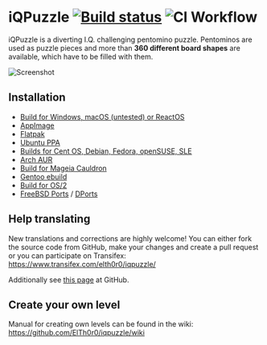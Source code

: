 # iQPuzzle [![Build status](https://ci.appveyor.com/api/projects/status/wn8nxv8qt26j1eyh/branch/main?svg=true)](https://ci.appveyor.com/project/ElTh0r0/iqpuzzle/branch/main) ![CI Workflow](https://github.com/ElTh0r0/iqpuzzle/actions/workflows/ci.yml/badge.svg)
iQPuzzle is a diverting I.Q. challenging pentomino puzzle. Pentominos are used as puzzle pieces and more than **360 different board shapes** are available, which have to be filled with them.

![Screenshot](https://user-images.githubusercontent.com/26674558/93668022-33d13180-fa8a-11ea-9279-b8f4d8c5c217.png)

## Installation
* [Build for Windows, macOS (untested) or ReactOS](https://github.com/ElTh0r0/iqpuzzle/releases/latest)
* [AppImage](https://github.com/ElTh0r0/iqpuzzle/releases/latest)
* [Flatpak](https://flathub.org/apps/details/com.github.elth0r0.iqpuzzle)
* [Ubuntu PPA](https://launchpad.net/~elthoro/+archive/iqpuzzle)
* [Builds for Cent OS, Debian, Fedora, openSUSE, SLE](http://software.opensuse.org/download.html?project=home%3AElThoro&package=iqpuzzle)
* [Arch AUR](https://aur.archlinux.org/packages/iqpuzzle/)
* [Build for Mageia Cauldron](https://madb.mageialinux-online.org/show?distribution=cauldron&architecture=x86_64&graphical=0&rpm=iqpuzzle)
* [Gentoo ebuild](https://github.com/ElTh0r0/iqpuzzle/tree/packaging/ebuild)
* [Build for OS/2](http://www.ecsoft2.org/iqpuzzle)
* [FreeBSD Ports](https://www.freshports.org/games/iqpuzzle) / [DPorts](https://github.com/DragonFlyBSD/DPorts/tree/master/games/iqpuzzle)

## Help translating
New translations and corrections are highly welcome! You can either fork the source code from GitHub, make your changes and create a pull request or you can participate on Transifex: https://www.transifex.com/elth0r0/iqpuzzle/

Additionally see [this page](https://github.com/ElTh0r0/iqpuzzle/issues/10) at GitHub.

## Create your own level
Manual for creating own levels can be found in the wiki: https://github.com/ElTh0r0/iqpuzzle/wiki
